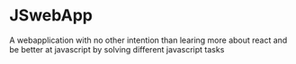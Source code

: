 # JSwebApp

A webapplication with no other intention than learing more about react and be better at javascript by solving different javascript tasks 
